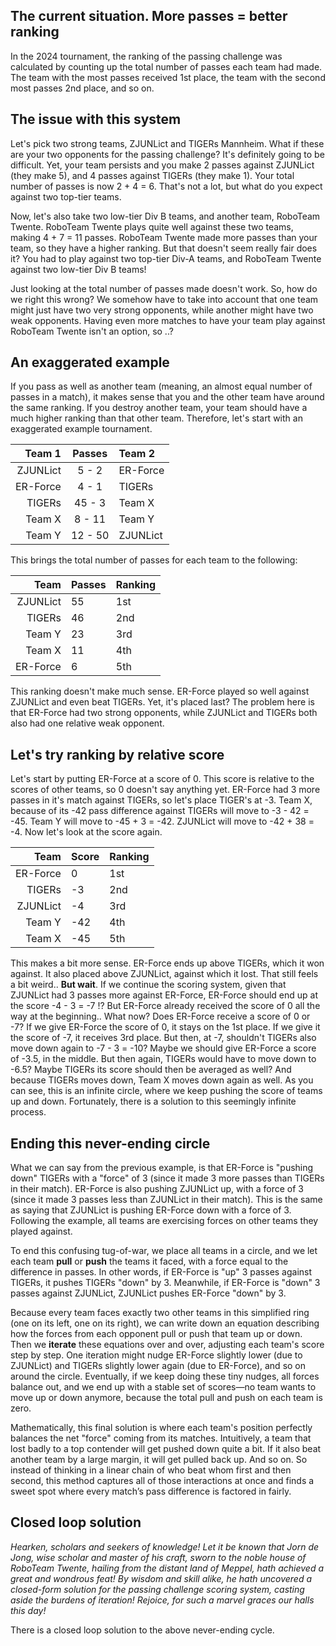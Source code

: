 ## The current situation. More passes = better ranking
In the 2024 tournament, the ranking of the passing challenge was calculated by counting up the total number of passes each team had made. The team with the most passes received 1st place, the team with the second most passes 2nd place, and so on. 

## The issue with this system
Let's pick two strong teams, ZJUNLict and TIGERs Mannheim. What if these are your two opponents for the passing challenge? It's definitely going to be difficult. Yet, your team persists and you make 2 passes against ZJUNLict (they make 5), and 4 passes against TIGERs (they make 1). Your total number of passes is now 2 + 4 = 6. That's not a lot, but what do you expect against two top-tier teams. 

Now, let's also take two low-tier Div B teams, and another team, RoboTeam Twente. RoboTeam Twente plays quite well against these two teams, making 4 + 7 = 11 passes. RoboTeam Twente made more passes than your team, so they have a higher ranking. But that doesn't seem really fair does it? You had to play against two top-tier Div-A teams, and RoboTeam Twente against two low-tier Div B teams! 

Just looking at the total number of passes made doesn't work. So, how do we right this wrong? We somehow have to take into account that one team might just have two very strong opponents, while another might have two weak opponents. Having even more matches to have your team play against RoboTeam Twente isn't an option, so ..?

## An exaggerated example
If you pass as well as another team (meaning, an almost equal number of passes in a match), it makes sense that you and the other team have around the same ranking. If you destroy another team, your team should have a much higher ranking than that other team. Therefore, let's start with an exaggerated example tournament.

Team 1 | Passes | Team 2
---: | :---: | :--- 
ZJUNLict | 5 - 2 | ER-Force
ER-Force | 4 - 1 | TIGERs
TIGERs | 45 - 3 | Team X
Team X | 8 - 11 | Team Y
Team Y | 12 - 50 | ZJUNLict

This brings the total number of passes for each team to the following:

Team | Passes | Ranking
---: | --- | ---
ZJUNLict    | 55 | 1st
TIGERs      | 46 | 2nd
Team Y | 23 | 3rd
Team X        | 11 | 4th
ER-Force    |  6 | 5th
 
This ranking doesn't make much sense. ER-Force played so well against ZJUNLict and even beat TIGERs. Yet, it's placed last? The problem here is that ER-Force had two strong opponents, while ZJUNLict and TIGERs both also had one relative weak opponent.  

## Let's try ranking by relative score
Let's start by putting ER-Force at a score of 0. This score is relative to the scores of other teams, so 0 doesn't say anything yet. ER-Force had 3 more passes in it's match against TIGERs, so let's place TIGER's at -3. Team X, because of its -42 pass difference against TIGERs will move to -3 - 42 = -45. Team Y will move to -45 + 3 = -42. ZJUNLict will move to -42 + 38 = -4. Now let's look  at the score again.

Team | Score | Ranking
---: | --- | ---
ER-Force    |  0 | 1st
TIGERs      | -3 | 2nd
ZJUNLict    | -4 | 3rd
Team Y      | -42 | 4th
Team X      | -45 | 5th

This makes a bit more sense. ER-Force ends up above TIGERs, which it won against. It also placed above ZJUNLict, against which it lost. That still feels a bit weird.. **But wait**. If we continue the scoring system, given that ZJUNLict had 3 passes more against ER-Force, ER-Force should end up at the score -4 - 3 = -7 !? But ER-Force already received the score of 0 all the way at the beginning.. What now? Does ER-Force receive a score of 0 or -7? If we give ER-Force the score of 0, it stays on the 1st place. If we give it the score of -7, it receives 3rd place. But then, at -7, shouldn't TIGERs also move down again to -7 - 3 = -10? Maybe we should give ER-Force a score of -3.5, in the middle. But then again, TIGERs would have to move down to -6.5? Maybe TIGERs its score should then be averaged as well? And because TIGERs moves down, Team X moves down again as well. As you can see, this is an infinite circle, where we keep pushing the score of teams up and down. Fortunately, there is a solution to this seemingly infinite process. 

## Ending this never-ending circle
What we can say from the previous example, is that ER-Force is "pushing down" TIGERs with a "force" of 3 (since it made 3 more passes than TIGERs in their match). ER-Force is also pushing ZJUNLict up, with a force of 3 (since it made 3 passes less than ZJUNLict in their match). This is the same as saying that ZJUNLict is pushing ER-Force down with a force of 3. Following the example, all teams are exercising forces on other teams they played against. 

To end this confusing tug-of-war, we place all teams in a circle, and we let each team **pull** or **push** the teams it faced, with a force equal to the difference in passes. In other words, if ER-Force is "up" 3 passes against TIGERs, it pushes TIGERs "down" by 3. Meanwhile, if ER-Force is "down" 3 passes against ZJUNLict, ZJUNLict pushes ER-Force "down" by 3.  

Because every team faces exactly two other teams in this simplified ring (one on its left, one on its right), we can write down an equation describing how the forces from each opponent pull or push that team up or down. Then we **iterate** these equations over and over, adjusting each team's score step by step. One iteration might nudge ER-Force slightly lower (due to ZJUNLict) and TIGERs slightly lower again (due to ER-Force), and so on around the circle. Eventually, if we keep doing these tiny nudges, all forces balance out, and we end up with a stable set of scores—no team wants to move up or down anymore, because the total pull and push on each team is zero.

Mathematically, this final solution is where each team's position perfectly balances the net "force" coming from its matches. Intuitively, a team that lost badly to a top contender will get pushed down quite a bit. If it also beat another team by a large margin, it will get pulled back up. And so on. So instead of thinking in a linear chain of who beat whom first and then second, this method captures all of those interactions at once and finds a sweet spot where every match’s pass difference is factored in fairly.

## Closed loop solution
_Hearken, scholars and seekers of knowledge! Let it be known that Jorn de Jong, wise scholar and master of his craft, sworn to the noble house of RoboTeam Twente, hailing from the distant land of Meppel, hath achieved a great and wondrous feat! By wisdom and skill alike, he hath uncovered a closed-form solution for the passing challenge scoring system, casting aside the burdens of iteration! Rejoice, for such a marvel graces our halls this day!_

There is a closed loop solution to the above never-ending cycle. 
